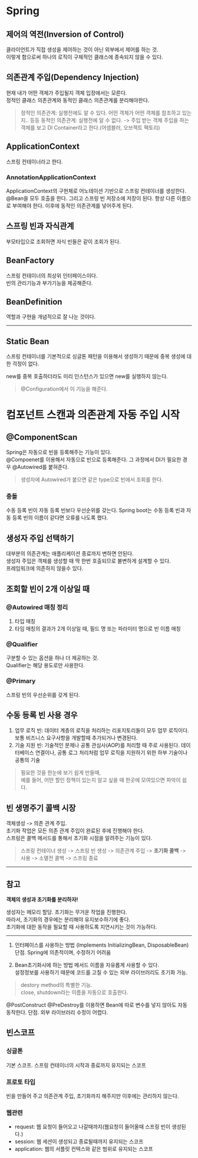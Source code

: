 # Spring

## 제어의 역전(Inversion of Control)
클라이언트가 직접 생성을 제어하는 것이 아닌 외부에서 제어를 하는 것.  
이렇게 함으로써 하나의 로직이 구체적인 클래스에 종속되지 않을 수 있다.

## 의존관계 주입(Dependency Injection)
현재 내가 어떤 객체가 주입될지 객체 입장에서는 모른다.  
정적인 클래스 의존관계와 동적인 클래스 의존관계를 분리해야한다.
> 정적인 의존관계: 실행전에도 알 수 있다. 어떤 객체가 어떤 객체를 참조하고 있는지.. 등등
> 동적인 의존관계: 실행전에 알 수 없다. -> 주입 받는 객체
주입을 하는 객체를 보고 DI Container라고 한다.(어셈블러, 오브젝트 팩토리)

## ApplicationContext
스프링 컨테이너라고 한다.
### AnnotationApplicationContext
ApplicationContext의 구현체로 어노테이션 기반으로 스프링 컨테이너를 생성한다.  
@Bean을 모두 호출을 한다. 그리고 스프링 빈 저장소에 저장이 된다. 항상 다른 이름으로 부여해야 한다. 이후에 동적인 의존관계를 넣어주게 된다.  

## 스프링 빈과 자식관계
부모타입으로 조회하면 자식 빈들은 같이 조회가 된다.

## BeanFactory
스프링 컨테이너의 최상위 인터페이스이다.  
빈의 관리기능과 부가기능을 제공해준다.

## BeanDefinition
역할과 구현을 개념적으로 잘 나눈 것이다.  


---
## Static Bean

스프링 컨테이너를 기본적으로 싱글톤 패턴을 이용해서 생성하기 때문에 중복 생성에 대한 걱정이 없다.

new를 중복 호출하더라도 미리 인스턴스가 있으면 new를 실행하지 않는다.  
> @Configuration에서 이 기능을 해준다.  

# 컴포넌트 스캔과 의존관계 자동 주입 시작 

## @ComponentScan
Spring은 자동으로 빈을 등록해주는 기능이 있다.  
@Compoenet를 이용해서 자동으로 빈으로 등록해준다. 그 과정에서 DI가 필요한 경우 @Autowired를 붙혀준다.
> 생성자에 Autowired가 붙으면 같은 type으로 빈에서 조회를 한다.  

### 충돌
수동 등록 빈이 자동 등록 빈보다 우선순위를 갖는다. Spring boot는 수동 등록 빈과 자동 등록 빈의 이름이 같다면 오류를 나도록 했다.

## 생성자 주입 선택하기
대부분의 의존관계는 애플리케이션 종료까지 변하면 안된다.  
생성자 주입은 객체를 생성할 때 딱 한번 호출되므로 불변하게 설계할 수 있다.  
프레임워크에 의존하지 않을수 있다.

## 조회할 빈이 2개 이상일 때

### @Autowired 매칭 정리
1. 타입 매칭
2. 타임 매칭의 결과가 2개 이상일 때, 필드 명 또는 파라미터 명으로 빈 이름 매칭

### @Qualifier
구분할 수 있는 옵션을 하나 더 제공하는 것.  
Qualifier는 해당 용도로만 사용한다.

### @Primary
스프링 빈의 우선순위를 갖게 된다.  

## 수동 등록 빈 사용 경우
1. 업무 로직 빈: 데이터 계층의 로직을 처리하는 리포지토리들이 모두 업무 로직이다. 보통 비즈니스 요구사항을 개발할때 추가되거나 변경된다.
2. 기술 지원 빈: 기술적인 문제나 공통 관심사(AOP)를 처리할 때 주로 사용된다. 데이터베이스 연결이나, 공통 로그 처리처럼 업무 로직을 지원하기 위한 하부 기술이나 공통의 기술

> 필요한 것을 한눈에 보기 쉽게 만들때,  
> 예를 들어, 어떤 할인 정책이 있는지 알고 싶을 때 한곳에 모여있으면 파악이 쉽다.

## 빈 생명주기 콜백 시장
객체생성 -> 의존 관계 주입.  
초기화 작업은 모든 의존 관계 주입이 완료된 후에 진행해야 한다.  
스프링은 콜백 메서드를 통해서 초기화 시점을 알려주는 기능이 있다.

> 스프링 컨테이너 생성 -> 스프링 빈 생성 -> 의존관계 주입 -> **초기화 콜백** -> 사용 -> 소멸전 콜백 -> 스프링 종료

---
## **참고**
**객체의 생성과 초기화를 분리하자!**  

생성자는 메모리 할당. 초기화는 무거운 작업을 진행한다.  
따라서, 초기화의 경우에는 분리해야 유지보수하기에 좋다.  
초기화에 대한 동작을 필요할 때 사용하도록 지연시키는 것이 가능하다.

---

1. 인터페이스를 사용하는 방법 (Implements InitializingBean, DisposableBean)
단점. Spring에 의존적이며, 수정하기 어려움

2. Bean초기화시에 하는 방법
메서드 이름을 자유롭게 사용할 수 있다.  
설정정보를 사용하기 때문에 코드를 고칠 수 있는 외부 라이브러리도 초기화 가능.

> destory method의 특별한 기능.  
> close, shutdown라는 이름을 자동으로 호출한다.

@PostConstruct @PreDestroy를 이용하면 Bean에 따로 변수를 넣지 않아도 자동 동작한다.
단점. 외부 라이브러리 수정이 어렵다.


## 빈스코프

### 싱글톤
기본 스코프. 스프링 컨테이너의 시작과 종료까지 유지되는 스코프

### 프로토 타입
빈을 만들어 주고 의존관계 주입, 초기화까지 해주지만 이후에는 관리하지 않는다.

### 웹관련
- request: 웹 요청이 들어오고 나갈때까지(웹요청이 들어올때 스프링 빈이 생성된다.)
- session: 웹 세션이 생성되고 종료될때까지 유지되는 스코프
- application: 웹의 서플릿 컨텍스와 같은 범위로 유지되는 스코프

